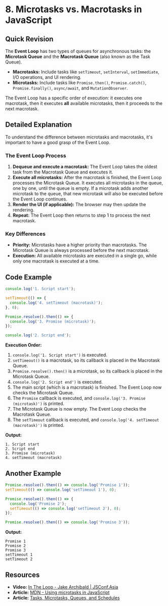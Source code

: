 
# 8. Microtasks vs. Macrotasks in JavaScript

## Quick Revision

The **Event Loop** has two types of queues for asynchronous tasks: the **Microtask Queue** and the **Macrotask Queue** (also known as the Task Queue).

*   **Macrotasks:** Include tasks like `setTimeout`, `setInterval`, `setImmediate`, I/O operations, and UI rendering.
*   **Microtasks:** Include tasks like `Promise.then()`, `Promise.catch()`, `Promise.finally()`, `async/await`, and `MutationObserver`.

The Event Loop has a specific order of execution: it executes one macrotask, then it executes **all** available microtasks, then it proceeds to the next macrotask.

## Detailed Explanation

To understand the difference between microtasks and macrotasks, it's important to have a good grasp of the Event Loop.

### The Event Loop Process

1.  **Dequeue and execute a macrotask:** The Event Loop takes the oldest task from the Macrotask Queue and executes it.
2.  **Execute all microtasks:** After the macrotask is finished, the Event Loop processes the Microtask Queue. It executes all microtasks in the queue, one by one, until the queue is empty. If a microtask adds another microtask to the queue, that new microtask will also be executed before the Event Loop continues.
3.  **Render the UI (if applicable):** The browser may then update the rendering.
4.  **Repeat:** The Event Loop then returns to step 1 to process the next macrotask.

### Key Differences

*   **Priority:** Microtasks have a higher priority than macrotasks. The Microtask Queue is always processed before the next macrotask.
*   **Execution:** All available microtasks are executed in a single go, while only one macrotask is executed at a time.

## Code Example

```javascript
console.log('1. Script start');

setTimeout(() => {
  console.log('4. setTimeout (macrotask)');
}, 0);

Promise.resolve().then(() => {
  console.log('3. Promise (microtask)');
});

console.log('2. Script end');
```

**Execution Order:**

1.  `console.log('1. Script start')` is executed.
2.  `setTimeout()` is a macrotask, so its callback is placed in the Macrotask Queue.
3.  `Promise.resolve().then()` is a microtask, so its callback is placed in the Microtask Queue.
4.  `console.log('2. Script end')` is executed.
5.  The main script (which is a macrotask) is finished. The Event Loop now checks the Microtask Queue.
6.  The `Promise` callback is executed, and `console.log('3. Promise (microtask)')` is printed.
7.  The Microtask Queue is now empty. The Event Loop checks the Macrotask Queue.
8.  The `setTimeout` callback is executed, and `console.log('4. setTimeout (macrotask)')` is printed.

**Output:**

```
1. Script start
2. Script end
3. Promise (microtask)
4. setTimeout (macrotask)
```

## Another Example

```javascript
Promise.resolve().then(() => console.log('Promise 1'));
setTimeout(() => console.log('setTimeout 1'), 0);

Promise.resolve().then(() => {
  console.log('Promise 2');
  setTimeout(() => console.log('setTimeout 2'), 0);
});

Promise.resolve().then(() => console.log('Promise 3'));
```

**Output:**

```
Promise 1
Promise 2
Promise 3
setTimeout 1
setTimeout 2
```

## Resources

*   **Video:** [In The Loop - Jake Archibald | JSConf.Asia](https://www.youtube.com/watch?v=cCOL7MC4Pl0)
*   **Article:** [MDN - Using microtasks in JavaScript](https://developer.mozilla.org/en-US/docs/Web/API/HTML_DOM_API/Microtask_guide)
*   **Article:** [Tasks, Microtasks, Queues, and Schedules](https://jakearchibald.com/2015/tasks-microtasks-queues-and-schedules/)
